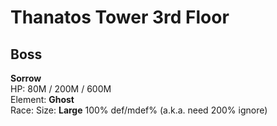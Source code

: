 # Thanatos Tower 3rd Floor

## Boss

**Sorrow**  
HP: 80M / 200M / 600M  
Element: **Ghost**  
Race: 
Size: **Large**
100% def/mdef% (a.k.a. need 200% ignore)
